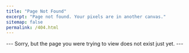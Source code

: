 ```yaml
---
title: "Page Not Found"
excerpt: "Page not found. Your pixels are in another canvas."
sitemap: false
permalink: /404.html
---
```


--- Sorry, but the page you were trying to view does not exist just yet. ---

<script>
  var GOOG_FIXURL_LANG = 'en';
  var GOOG_FIXURL_SITE = '{{ site.url }}'
</script>
<script src="https://linkhelp.clients.google.com/tbproxy/lh/wm/fixurl.js">
</script>
